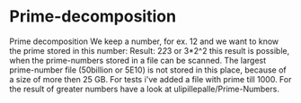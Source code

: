 # Prime-decomposition
Prime decomposition
We keep a number, for ex. 12
and we want to know the prime stored in this number:
Result:  2*2*3  or 3*2^2
this result is possible, when the prime-numbers stored in a file can be scanned.
The largest prime-number file (50billion or 5E10) is not stored in this place, because of a size of more then 25 GB.
For tests i've added a file with prime till 1000.
For the result of greater numbers have a look at ulipillepalle/Prime-Numbers.
